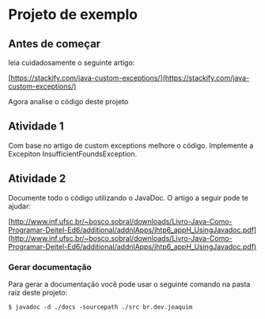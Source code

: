 # Projeto de exemplo

## Antes de começar

leia cuidadosamente o seguinte artigo:

[https://stackify.com/java-custom-exceptions/](https://stackify.com/java-custom-exceptions/)

Agora analise o código deste projeto

## Atividade 1

Com base no artigo de custom exceptions melhore o código. Implemente a Excepiton InsufficientFoundsException.

## Atividade 2

Documente todo o código utilizando o JavaDoc. O artigo a seguir pode te ajudar:

[http://www.inf.ufsc.br/~bosco.sobral/downloads/Livro-Java-Como-Programar-Deitel-Ed6/additional/addnlApps/jhtp6_appH_UsingJavadoc.pdf](http://www.inf.ufsc.br/~bosco.sobral/downloads/Livro-Java-Como-Programar-Deitel-Ed6/additional/addnlApps/jhtp6_appH_UsingJavadoc.pdf)

### Gerar documentação

Para gerar a documentação você pode usar o seguinte comando na pasta raiz deste projeto:

```$ javadoc -d ./docs -sourcepath ./src br.dev.joaquim```
